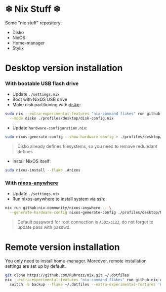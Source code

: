 # ❄ Nix Stuff ❄

Some "nix stuff" repository:

- Disko
- NixOS
- Home-manager
- Stylix

# Desktop version installation

### With bootable USB flash drive

- Update `./settings.nix`
- Boot with NixOS USB drive
- Make disk partitioning with [disko](https://github.com/nix-community/disko?ysclid=m37md4ni64813417409):

```bash
sudo nix --extra-experimental-features "nix-command flakes" run github:nix-community/disko/latest -- \
  --mode disko ./profiles/desktop/disk-config.nix

```

- Update `hardware-configuration.nix`:

```bash
sudo nixos-generate-config --show-hardware-config > ./profiles/desktop/hardware-configuration.nix
```

> Disko already defines filesystems, so you need to remove redundant defines

- Install NixOS itself:

```bash
sudo nixos-install --flake .#nixos
```

### With [nixos-anywhere](https://github.com/nix-community/nixos-anywhere?ysclid=m37mp47i7c377992155)

- Update `./settings.nix`
- Run nixos-anywhere to install system via ssh:

```bash
nix run github:nix-community/nixos-anywhere -- \
  --generate-hardware-config nixos-generate-config ./profiles/desktop/hardware-configuration.nix --flake .#nixos root@<ip address>
```

> Default password for root connection is `ASDzxc123`, do not forget to update pass with passwd.

# Remote version installation

You only need to install home-manager.
Moreover, remote installation settings are set up by default.

```bash
git clone https://github.com/Ruhrozz/nix.git ~/.dotfiles
nix --extra-experimental-features "nix-command flakes" run github:nix-community/home-manager -- \
  switch -b backup --flake ~/.dotfiles --extra-experimental-features 'nix-command flakes'
```
